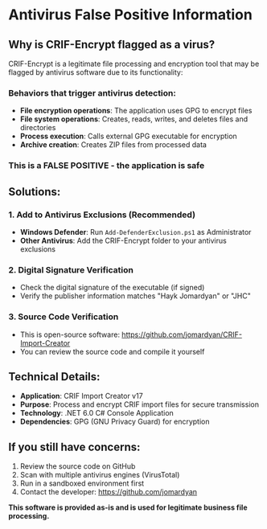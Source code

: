 # Antivirus False Positive Information

## Why is CRIF-Encrypt flagged as a virus?

CRIF-Encrypt is a legitimate file processing and encryption tool that may be flagged by antivirus software due to its functionality:

### Behaviors that trigger antivirus detection:
- **File encryption operations**: The application uses GPG to encrypt files
- **File system operations**: Creates, reads, writes, and deletes files and directories
- **Process execution**: Calls external GPG executable for encryption
- **Archive creation**: Creates ZIP files from processed data

### This is a FALSE POSITIVE - the application is safe

## Solutions:

### 1. Add to Antivirus Exclusions (Recommended)
- **Windows Defender**: Run `Add-DefenderExclusion.ps1` as Administrator
- **Other Antivirus**: Add the CRIF-Encrypt folder to your antivirus exclusions

### 2. Digital Signature Verification
- Check the digital signature of the executable (if signed)
- Verify the publisher information matches "Hayk Jomardyan" or "JHC"

### 3. Source Code Verification
- This is open-source software: https://github.com/jomardyan/CRIF-Import-Creator
- You can review the source code and compile it yourself

## Technical Details:
- **Application**: CRIF Import Creator v17
- **Purpose**: Process and encrypt CRIF import files for secure transmission
- **Technology**: .NET 6.0 C# Console Application
- **Dependencies**: GPG (GNU Privacy Guard) for encryption

## If you still have concerns:
1. Review the source code on GitHub
2. Scan with multiple antivirus engines (VirusTotal)
3. Run in a sandboxed environment first
4. Contact the developer: https://github.com/jomardyan

**This software is provided as-is and is used for legitimate business file processing.**
